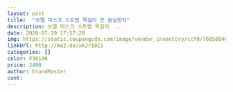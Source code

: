 ```yaml
---
layout: post 
title:  "쏘엘 마스크 스트랩 목걸이 끈 분실방지" 
description: 쏘엘 마스크 스트랩 목걸이  ..
date: 2020-07-19 17:57:20 
img: https://static.coupangcdn.com/image/vendor_inventory/ccf0/76050846f77255c53d2fec8e8a2940a441751882972df8e9bcbbfeed28af.jpg 
linkUrl: http://me2.do/xKJr10Is 
categories: [] 
color: F361A6 
price: 2400 
author: brandMaster 
cont:  
---
```

 